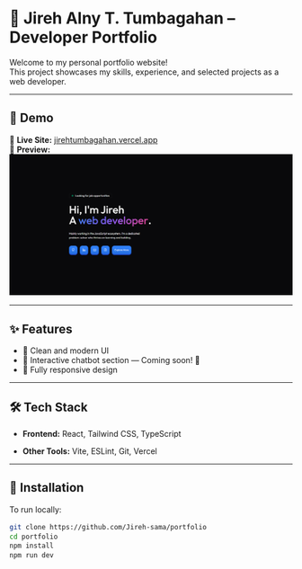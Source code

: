 # 🌟 Jireh Alny T. Tumbagahan – Developer Portfolio

Welcome to my personal portfolio website!  
This project showcases my skills, experience, and selected projects as a web developer.

---

## 🚀 Demo

🔗 **Live Site:** [jirehtumbagahan.vercel.app](https://jirehtumbagahan.vercel.app/)  
📸 **Preview:**  
![Portfolio Screenshot](/src/assets/screenshot.png)

---

## ✨ Features

- 🧭 Clean and modern UI
- 💬 Interactive chatbot section — Coming soon! 🚧
- 📱 Fully responsive design

---

## 🛠️ Tech Stack

- **Frontend:** React, Tailwind CSS, TypeScript  
<!-- - **Backend:** Node.js, Express, MongoDB   -->
- **Other Tools:** Vite, ESLint, Git, Vercel

---

## 💾 Installation

To run locally:

```bash
git clone https://github.com/Jireh-sama/portfolio
cd portfolio
npm install
npm run dev
